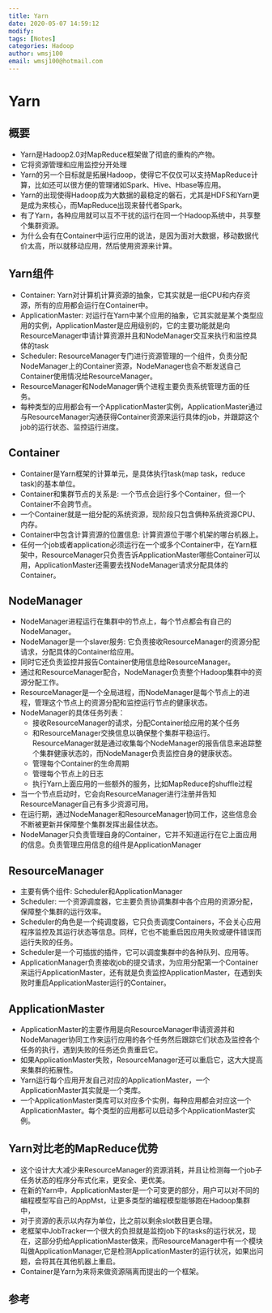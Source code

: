 ```yaml
---
title: Yarn
date: 2020-05-07 14:59:12
modify: 
tags: [Notes]
categories: Hadoop
author: wmsj100
email: wmsj100@hotmail.com
---
```


# Yarn

## 概要

- Yarn是Hadoop2.0对MapReduce框架做了彻底的重构的产物。
- 它将资源管理和应用监控分开处理
- Yarn的另一个目标就是拓展Hadoop，使得它不仅仅可以支持MapReduce计算，比如还可以很方便的管理诸如Spark、Hive、Hbase等应用。
- Yarn的出现使得Hadoop成为大数据的最稳定的磐石，尤其是HDFS和Yarn更是成为来核心，而MapReduce出现来替代者Spark。
- 有了Yarn，各种应用就可以互不干扰的运行在同一个Hadoop系统中，共享整个集群资源。
- 为什么会有在Container中运行应用的说法，是因为面对大数据，移动数据代价太高，所以就移动应用，然后使用资源来计算。

## Yarn组件

- Container: Yarn对计算机计算资源的抽象，它其实就是一组CPU和内存资源，所有的应用都会运行在Container中。
- ApplicationMaster: 对运行在Yarn中某个应用的抽象，它其实就是某个类型应用的实例，ApplicationMaster是应用级别的，它的主要功能就是向ResourceManager申请计算资源并且和NodeManager交互来执行和监控具体的task
- Scheduler: ResourceManager专门进行资源管理的一个组件，负责分配NodeManager上的Container资源，NodeManager也会不断发送自己Container使用情况给ResourceManager。
- ResourceManager和NodeManager俩个进程主要负责系统管理方面的任务。
- 每种类型的应用都会有一个ApplicationMaster实例，ApplicationMaster通过与ResourceManager沟通获得Container资源来运行具体的job，并跟踪这个job的运行状态、监控运行进度。

## Container

- Container是Yarn框架的计算单元，是具体执行task(map task，reduce task)的基本单位。
- Container和集群节点的关系是: 一个节点会运行多个Container，但一个Container不会跨节点。
- 一个Container就是一组分配的系统资源，现阶段只包含俩种系统资源CPU、内存。
- Container中包含计算资源的位置信息: 计算资源位于哪个机架的哪台机器上。
- 任何一个job或者application必须运行在一个或多个Container中，在Yarn框架中，ResourceManager只负责告诉ApplicationMaster哪些Container可以用，ApplicationMaster还需要去找NodeManager请求分配具体的Container。

## NodeManager

- NodeManager进程运行在集群中的节点上，每个节点都会有自己的NodeManager。
- NodeManager是一个slaver服务: 它负责接收ResourceManager的资源分配请求，分配具体的Container给应用。
- 同时它还负责监控并报告Container使用信息给ResourceManager。
- 通过和ResourceManager配合，NodeManager负责整个Hadoop集群中的资源分配工作。
- ResourceManager是一个全局进程，而NodeManager是每个节点上的进程，管理这个节点上的资源分配和监控运行节点的健康状态。
- NodeManager的具体任务列表：
	- 接收ResourceManager的请求，分配Container给应用的某个任务
	- 和ResourceManager交换信息以确保整个集群平稳运行。ResourceManager就是通过收集每个NodeManager的报告信息来追踪整个集群健康状态的，而NodeManager负责监控自身的健康状态。
	- 管理每个Container的生命周期
	- 管理每个节点上的日志
	- 执行Yarn上面应用的一些额外的服务，比如MapReduce的shuffle过程
- 当一个节点启动时，它会向ResourceManager进行注册并告知ResourceManager自己有多少资源可用。
- 在运行期，通过NodeManager和ResourceManager协同工作，这些信息会不断被更新并保障整个集群发挥出最佳状态。
- NodeManager只负责管理自身的Container，它并不知道运行在它上面应用的信息。负责管理应用信息的组件是ApplicationManager

## ResourceManager

- 主要有俩个组件: Scheduler和ApplicationManager
- Scheduler: 一个资源调度器，它主要负责协调集群中各个应用的资源分配，保障整个集群的运行效率。
- Scheduler的角色是一个纯调度器，它只负责调度Containers，不会关心应用程序监控及其运行状态等信息。同样，它也不能重启因应用失败或硬件错误而运行失败的任务。
- Scheduler是一个可插拔的插件，它可以调度集群中的各种队列、应用等。
- ApplicationManager负责接收job的提交请求，为应用分配第一个Container来运行ApplicationMaster，还有就是负责监控ApplicationMaster，在遇到失败时重启ApplicationMaster运行的Container。

## ApplicationMaster

- ApplicationMaster的主要作用是向ResourceManager申请资源并和NodeManager协同工作来运行应用的各个任务然后跟踪它们状态及监控各个任务的执行，遇到失败的任务还负责重启它。
- 如果ApplicationMaster失败，ResourceManager还可以重启它，这大大提高来集群的拓展性。
- Yarn运行每个应用开发自己对应的ApplicationMaster，一个ApplicationMaster其实就是一个类库。
- 一个ApplicationMaster类库可以对应多个实例，每种应用都会对应这一个ApplicationMaster。每个类型的应用都可以启动多个ApplicationMaster实例。

## Yarn对比老的MapReduce优势

- 这个设计大大减少来ResourceManager的资源消耗，并且让检测每一个job子任务状态的程序分布式化来，更安全、更优美。
- 在新的Yarn中，ApplicationMaster是一个可变更的部分，用户可以对不同的编程模型写自己的AppMst，让更多类型的编程模型能够跑在Hadoop集群中，
- 对于资源的表示以内存为单位，比之前以剩余slot数目更合理。
- 老框架中JobTracker一个很大的负担就是监控job下的tasks的运行状况，现在，这部分扔给ApplicationMaster做来，而ResourceManager中有一个模块叫做ApplicationManager,它是检测ApplicationMaster的运行状况，如果出问题，会将其在其他机器上重启。
- Container是Yarn为来将来做资源隔离而提出的一个框架。

## 参考

